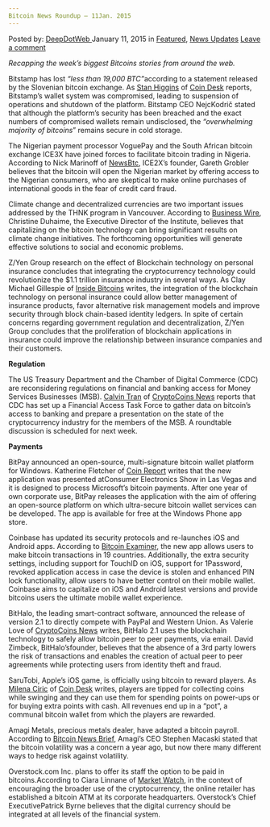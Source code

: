 ```yaml
---
Bitcoin News Roundup – 11Jan. 2015
---
```

<article class="post-listing post-8758 post type-post status-publish format-standard has-post-thumbnail hentry  tag-11jan tag-2524 tag-bitcoin tag-news tag-roundup">
    <div class="post-inner">
        <span>Posted by: <a href="https://www.deepdotweb.com/author/admin/" title="">DeepDotWeb </a></span>
    <span>January 11, 2015</span>
    <span>in <a href="https://www.deepdotweb.com/category/deepdot-news/" rel="category tag">Featured</a>, <a href="https://www.deepdotweb.com/category/news-updates/" rel="category tag">News Updates</a></span>
    <span><a href="https://www.deepdotweb.com/2015/01/11/bitcoin-news-roundup-11jan-2015/#respond">Leave a comment</a></span>
    </p>
    <div class="clear"></div>
    <div class="entry">
    <p><em>Recapping the week&#8217;s biggest Bitcoins stories from around the web. </em></p>
    <p>Bitstamp has lost <em>“less than 19,000 BTC”</em>according to a statement released by the Slovenian bitcoin exchange. As <a href="http://www.coindesk.com/author/stan-higgins/">Stan Higgins</a> of <a href="http://www.coindesk.com/bitstamp-claims-roughly-19000-btc-lost-hot-wallet-hack/">Coin Desk</a> reports, Bitstamp’s wallet system was compromised, leading to suspension of operations and shutdown of the platform. Bitstamp CEO NejcKodrič stated that although the platform’s security has been breached and the exact numbers of compromised wallets remain undisclosed, the <em>“overwhelming majority of bitcoins</em>” remains secure in cold storage.</p>
    <p>The Nigerian payment processor VoguePay and the South African bitcoin exchange ICE3X have joined forces to facilitate bitcoin trading in Nigeria. According to Nick Marinoff of <a href="http://newsbtc.com/2015/01/08/bitcoin-trading-comes-nigeria/">NewsBtc</a>, ICE2X’s founder, Gareth Grobler believes that the bitcoin will open the Nigerian market by offering access to the Nigerian consumers, who are skeptical to make online purchases of international goods in the fear of credit card fraud.</p>
    <p>Climate change and decentralized currencies are two important issues addressed by the THNK program in Vancouver. According to <a href="http://www.businesswire.com/news/home/20150108006459/en/Bitcoin-Digital-Currencies-Studied-Carbon-Reduced-Housing#.VLAbwNKUfms">Business Wire</a>, Christine Duhaime, the Executive Director of the Institute, believes that capitalizing on the bitcoin technology can bring significant results on climate change initiatives. The forthcoming opportunities will generate effective solutions to social and economic problems.</p>
    <p>Z/Yen Group research on the effect of Blockchain technology on personal insurance concludes that integrating the cryptocurrency technology could revolutionize the $1.1 trillion insurance industry in several ways. As Clay Michael Gillespie of <a href="http://insidebitcoins.com/news/how-blockchain-technology-could-revolutionize-the-1-1-trillion-insurance-industry/28516">Inside Bitcoins</a> writes, the integration of the blockchain technology on personal insurance could allow better management of insurance products, favor alternative risk management models and improve security through block chain-based identity ledgers. In spite of certain concerns regarding government regulation and decentralization, Z/Yen Group concludes that the proliferation of blockchain applications in insurance could improve the relationship between insurance companies and their customers.</p>
    <p><strong>Regulation</strong></p>
    <p>The US Treasury Department and the Chamber of Digital Commerce (CDC) are reconsidering regulations on financial and banking access for Money Services Businesses (MSB). <a href="https://www.cryptocoinsnews.com/author/calvin-tran/">Calvin Tran</a> of <a href="https://www.cryptocoinsnews.com/regulation-bitcoin-industrys-banking-access-change/">CryptoCoins News</a> reports that CDC has set up a Financial Access Task Force to gather data on bitcoin’s access to banking and prepare a presentation on the state of the cryptocurrency industry for the members of the MSB. A roundtable discussion is scheduled for next week.</p>
    <p><strong>Payments</strong></p>
    <p>BitPay announced an open-source, multi-signature bitcoin wallet platform for Windows. Katherine Fletcher of <a href="https://coinreport.net/app-news-bitpay-debuts-first-bitcoin-wallet-windows-phone-coinbase-updates-apps/">Coin Report</a> writes that the new application was presented atConsumer Electronics Show in Las Vegas and it is designed to process Microsoft’s bitcoin payments. After one year of own corporate use, BitPay releases the application with the aim of offering an open-source platform on which ultra-secure bitcoin wallet services can be developed. The app is available for free at the Windows Phone app store.</p>
    <p>Coinbase has updated its security protocols and re-launches iOS and Android apps. According to <a href="http://bitcoinexaminer.org/coinbase-launches-redesigned-ios-android-app-updated-security-protocols/">Bitcoin Examiner</a>, the new app allows users to make bitcoin transactions in 19 countries. Additionally, the extra security settings, including support for TouchID on iOS, support for 1Password, revoked application access in case the device is stolen and enhanced PIN lock functionality, allow users to have better control on their mobile wallet. Coinbase aims to capitalize on iOS and Android latest versions and provide bitcoins users the ultimate mobile wallet experience.</p>
    <p>BitHalo, the leading smart-contract software, announced the release of version 2.1 to directly compete with PayPal and Western Union. As Valerie Love of <a href="https://www.cryptocoinsnews.com/bithalo-releases-version-2-1-compete-head-paypal-western-union/">CryptoCoins News</a> writes, BitHalo 2.1 uses the blockchain technology to safely allow bitcoin peer to peer payments, via email. David Zimbeck, BitHalo’sfounder, believes that the absence of a 3rd party lowers the risk of transactions and enables the creation of actual peer to peer agreements while protecting users from identity theft and fraud.</p>
    <p>SaruTobi, Apple’s iOS game, is officially using bitcoin to reward players. As <a href="https://www.coindesk.com/author/milenac/">Milena Ciric</a> of <a href="http://www.coindesk.com/apple-approves-ios-game-tips-players-bitcoin/">Coin Desk</a> writes, players are tipped for collecting coins while swinging and they can use them for spending points on power-ups or for buying extra points with cash. All revenues end up in a “pot”, a communal bitcoin wallet from which the players are rewarded.</p>
    <p>Amagi Metals, precious metals dealer, have adapted a bitcoin payroll. According to <a href="http://bitcoinnewsbrief.com/blog/gold-dealer-amagi-metals-now-pays-all-staff-in-bitcoin/">Bitcoin News Brief</a>, Amagi’s CEO Stephen Macaski stated that the bitcoin volatility was a concern a year ago, but now there many different ways to hedge risk against volatility.</p>
    <p>Overstock.com Inc. plans to offer its staff the option to be paid in bitcoins.According to Ciara Linnane of <a href="http://www.marketwatch.com/story/overstockcom-to-offer-staff-option-of-being-paid-in-bitcoin-2015-01-09?link=MW_home_latest_news">Market Watch</a>, in the context of encouraging the broader use of the cryptocurrency, the online retailer has established a bitcoin ATM at its corporate headquarters. Overstock’s Chief ExecutivePatrick Byrne believes that the digital currency should be integrated at all levels of the financial system.</p>
    </div>
    <span style="display:none"><a href="https://www.deepdotweb.com/tag/11jan/" rel="tag">11jan</a> <a href="https://www.deepdotweb.com/tag/2015/" rel="tag">2015</a> <a href="https://www.deepdotweb.com/tag/bitcoin/" rel="tag">bitcoin</a> <a href="https://www.deepdotweb.com/tag/news/" rel="tag">news</a> <a href="https://www.deepdotweb.com/tag/roundup/" rel="tag">roundup</a></span> <span style="display:none" class="updated">2015-01-11</span>
    <div style="display:none" class="vcard author" itemprop="author" itemscope itemtype="http://schema.org/Person"><strong class="fn" itemprop="name">
    </div>
</article>

